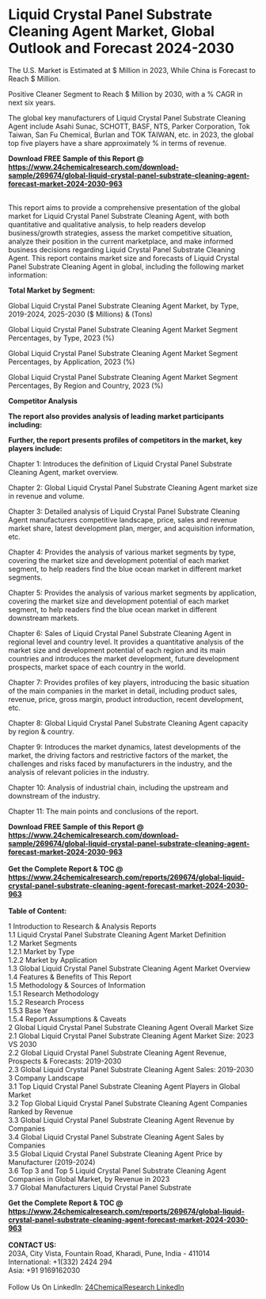 <h1>Liquid Crystal Panel Substrate Cleaning Agent Market, Global Outlook and Forecast 2024-2030</h1><p>
The U.S. Market is Estimated at $ Million in 2023, While China is Forecast to Reach $ Million.</p><p>
Positive Cleaner Segment to Reach $ Million by 2030, with a % CAGR in next six years.</p><p>
The global key manufacturers of Liquid Crystal Panel Substrate Cleaning Agent include Asahi Sunac, SCHOTT, BASF, NTS, Parker Corporation, Tok Taiwan, San Fu Chemical, Burlan and TOK TAIWAN, etc. in 2023, the global top five players have a share approximately % in terms of revenue.</p><div><b>Download FREE Sample of this Report @ 
            <a href="https://www.24chemicalresearch.com/download-sample/269674/global-liquid-crystal-panel-substrate-cleaning-agent-forecast-market-2024-2030-963">
            https://www.24chemicalresearch.com/download-sample/269674/global-liquid-crystal-panel-substrate-cleaning-agent-forecast-market-2024-2030-963</a></b></div><br><p>
This report aims to provide a comprehensive presentation of the global market for Liquid Crystal Panel Substrate Cleaning Agent, with both quantitative and qualitative analysis, to help readers develop business/growth strategies, assess the market competitive situation, analyze their position in the current marketplace, and make informed business decisions regarding Liquid Crystal Panel Substrate Cleaning Agent. This report contains market size and forecasts of Liquid Crystal Panel Substrate Cleaning Agent in global, including the following market information:
</p><p>
<strong>Total Market by Segment:</strong></p><p>
Global Liquid Crystal Panel Substrate Cleaning Agent Market, by Type, 2019-2024, 2025-2030 ($ Millions) &amp; (Tons)</p><p>
Global Liquid Crystal Panel Substrate Cleaning Agent Market Segment Percentages, by Type, 2023 (%)</p><p>
</p><p>
Global Liquid Crystal Panel Substrate Cleaning Agent Market Segment Percentages, by Application, 2023 (%)</p><p>
</p><p>
Global Liquid Crystal Panel Substrate Cleaning Agent Market Segment Percentages, By Region and Country, 2023 (%)</p><p>
</p><p>
<strong>Competitor Analysis</strong></p><p>
<strong>The report also provides analysis of leading market participants including:</strong></p><p>
</p><p>
<strong>Further, the report presents profiles of competitors in the market, key players include:</strong></p><p>
</p><p>
Chapter 1: Introduces the definition of Liquid Crystal Panel Substrate Cleaning Agent, market overview.</p><p>
Chapter 2: Global Liquid Crystal Panel Substrate Cleaning Agent market size in revenue and volume.</p><p>
Chapter 3: Detailed analysis of Liquid Crystal Panel Substrate Cleaning Agent manufacturers competitive landscape, price, sales and revenue market share, latest development plan, merger, and acquisition information, etc.</p><p>
Chapter 4: Provides the analysis of various market segments by type, covering the market size and development potential of each market segment, to help readers find the blue ocean market in different market segments.</p><p>
Chapter 5: Provides the analysis of various market segments by application, covering the market size and development potential of each market segment, to help readers find the blue ocean market in different downstream markets.</p><p>
Chapter 6: Sales of Liquid Crystal Panel Substrate Cleaning Agent in regional level and country level. It provides a quantitative analysis of the market size and development potential of each region and its main countries and introduces the market development, future development prospects, market space of each country in the world.</p><p>
Chapter 7: Provides profiles of key players, introducing the basic situation of the main companies in the market in detail, including product sales, revenue, price, gross margin, product introduction, recent development, etc.</p><p>
Chapter 8: Global Liquid Crystal Panel Substrate Cleaning Agent capacity by region &amp; country.</p><p>
Chapter 9: Introduces the market dynamics, latest developments of the market, the driving factors and restrictive factors of the market, the challenges and risks faced by manufacturers in the industry, and the analysis of relevant policies in the industry.</p><p>
Chapter 10: Analysis of industrial chain, including the upstream and downstream of the industry.</p><p>
Chapter 11: The main points and conclusions of the report.</p><div><b>Download FREE Sample of this Report @ 
            <a href="https://www.24chemicalresearch.com/download-sample/269674/global-liquid-crystal-panel-substrate-cleaning-agent-forecast-market-2024-2030-963">
            https://www.24chemicalresearch.com/download-sample/269674/global-liquid-crystal-panel-substrate-cleaning-agent-forecast-market-2024-2030-963</a></b></div><br><div><b>Get the Complete Report & TOC @ 
            <a href="https://www.24chemicalresearch.com/reports/269674/global-liquid-crystal-panel-substrate-cleaning-agent-forecast-market-2024-2030-963">
            https://www.24chemicalresearch.com/reports/269674/global-liquid-crystal-panel-substrate-cleaning-agent-forecast-market-2024-2030-963</a></b></div><br>
            <b>Table of Content:</b><p>1 Introduction to Research & Analysis Reports<br />
    1.1 Liquid Crystal Panel Substrate Cleaning Agent Market Definition<br />
    1.2 Market Segments<br />
        1.2.1 Market by Type<br />
        1.2.2 Market by Application<br />
    1.3 Global Liquid Crystal Panel Substrate Cleaning Agent Market Overview<br />
    1.4 Features & Benefits of This Report<br />
    1.5 Methodology & Sources of Information<br />
        1.5.1 Research Methodology<br />
        1.5.2 Research Process<br />
        1.5.3 Base Year<br />
        1.5.4 Report Assumptions & Caveats<br />
2 Global Liquid Crystal Panel Substrate Cleaning Agent Overall Market Size<br />
    2.1 Global Liquid Crystal Panel Substrate Cleaning Agent Market Size: 2023 VS 2030<br />
    2.2 Global Liquid Crystal Panel Substrate Cleaning Agent Revenue, Prospects & Forecasts: 2019-2030<br />
    2.3 Global Liquid Crystal Panel Substrate Cleaning Agent Sales: 2019-2030<br />
3 Company Landscape<br />
    3.1 Top Liquid Crystal Panel Substrate Cleaning Agent Players in Global Market<br />
    3.2 Top Global Liquid Crystal Panel Substrate Cleaning Agent Companies Ranked by Revenue<br />
    3.3 Global Liquid Crystal Panel Substrate Cleaning Agent Revenue by Companies<br />
    3.4 Global Liquid Crystal Panel Substrate Cleaning Agent Sales by Companies<br />
    3.5 Global Liquid Crystal Panel Substrate Cleaning Agent Price by Manufacturer (2019-2024)<br />
    3.6 Top 3 and Top 5 Liquid Crystal Panel Substrate Cleaning Agent Companies in Global Market, by Revenue in 2023<br />
    3.7 Global Manufacturers Liquid Crystal Panel Substrate</p><div><b>Get the Complete Report & TOC @ 
            <a href="https://www.24chemicalresearch.com/reports/269674/global-liquid-crystal-panel-substrate-cleaning-agent-forecast-market-2024-2030-963">
            https://www.24chemicalresearch.com/reports/269674/global-liquid-crystal-panel-substrate-cleaning-agent-forecast-market-2024-2030-963</a></b></div><br><b>CONTACT US:</b><br>
            203A, City Vista, Fountain Road, Kharadi, Pune, India - 411014<br>
            International: +1(332) 2424 294<br>
            Asia: +91 9169162030 <br><br>
            Follow Us On LinkedIn: <a href="https://www.linkedin.com/company/24chemicalresearch/">24ChemicalResearch LinkedIn</a>